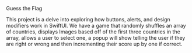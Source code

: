 Guess the Flag

This project is a delve into exploring how buttons, alerts, and design modifiers work in SwiftUI.
We have a game that randomly shuffles an array of countries, displays Images based off of the first three countries in the array, allows a user to select one, a popup will show telling the user if they are right or wrong and then incrementing their score up by one if correct.
